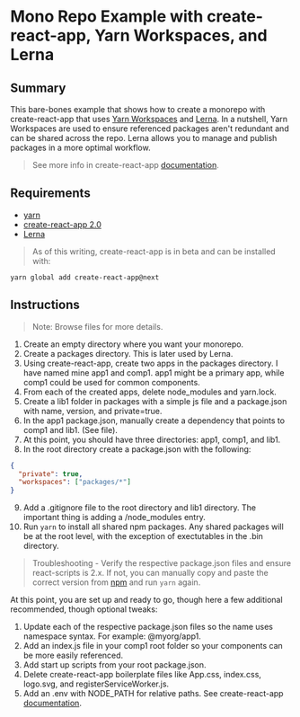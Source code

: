 # Mono Repo Example with create-react-app, Yarn Workspaces, and Lerna

## Summary

This bare-bones example that shows how to create a monorepo with create-react-app that uses [Yarn Workspaces](https://yarnpkg.com/lang/en/docs/workspaces) and [Lerna](https://lernajs.io). In a nutshell, Yarn Workspaces are used to ensure referenced packages aren't redundant and can be shared across the repo. Lerna allows you to manage and publish packages in a more optimal workflow.

> See more info in create-react-app [documentation](https://github.com/facebook/create-react-app/blob/next/packages/react-scripts/template/README.md#sharing-components-in-a-monorepo).

## Requirements

- [yarn](https://yarnpkg.com/lang/en/docs/workspaces/)
- [create-react-app 2.0](https://github.com/facebook/create-react-app)
- [Lerna](https://lernajs.io)

> As of this writing, create-react-app is in beta and can be installed with:

```
yarn global add create-react-app@next
```

## Instructions

> Note: Browse files for more details.

1.  Create an empty directory where you want your monorepo.
2.  Create a packages directory. This is later used by Lerna.
3.  Using create-react-app, create two apps in the packages directory. I have named mine app1 and comp1. app1 might be a primary app, while comp1 could be used for common components. 
4.  From each of the created apps, delete node_modules and yarn.lock.
5.  Create a lib1 folder in packages with a simple js file and a package.json with name, version, and private=true.
6.  In the app1 package.json, manually create a dependency that points to comp1 and lib1. (See file).
7.  At this point, you should have three directories: app1, comp1, and lib1.
8.  In the root directory create a package.json with the following:

```json
{
  "private": true,
  "workspaces": ["packages/*"]
}
```

9.  Add a .gitignore file to the root directory and lib1 directory. The important thing is adding a /node_modules entry.
10.  Run `yarn` to install all shared npm packages. Any shared packages will be at the root level, with the exception of exectutables in the .bin directory.

> Troubleshooting - Verify the respective package.json files and ensure react-scripts is 2.x. If not, you can manually copy and paste the correct version from [npm](https://www.npmjs.com/package/create-react-app) and run ```yarn``` again.

At this point, you are set up and ready to go, though here a few additional recommended, though optional tweaks:

1.  Update each of the respective package.json files so the name uses namespace syntax. For example: @myorg/app1.
2.  Add an index.js file in your comp1 root folder so your components can be more easily referenced.
3.  Add start up scripts from your root package.json.
4.  Delete create-react-app boilerplate files like App.css, index.css, logo.svg, and registerServiceWorker.js.
5.  Add an .env with NODE_PATH for relative paths. See create-react-app [documentation](https://github.com/facebook/create-react-app/blob/master/packages/react-scripts/template/README.md#advanced-configuration).
